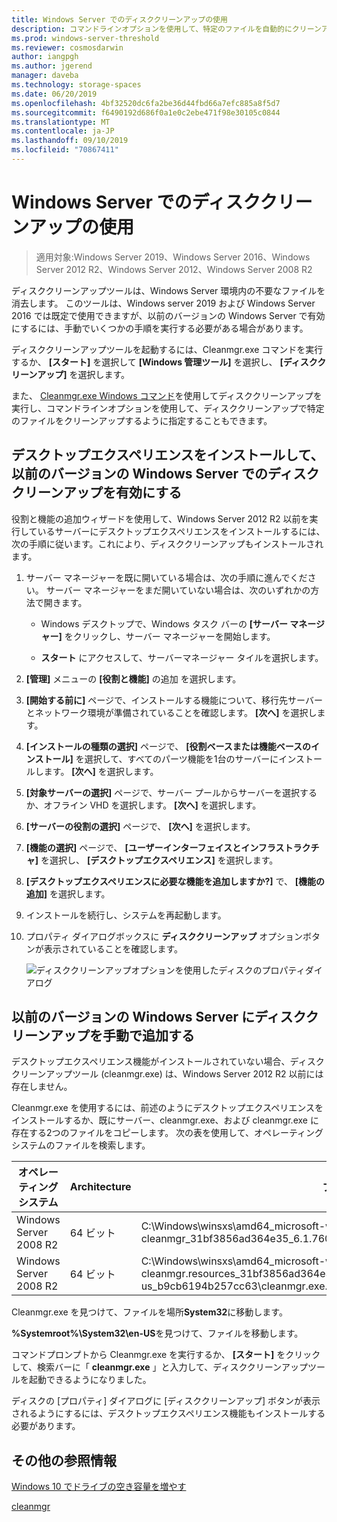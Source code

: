 ```yaml
---
title: Windows Server でのディスククリーンアップの使用
description: コマンドラインオプションを使用して、特定のファイルを自動的にクリーンアップするようにディスククリーンアップツール (Cleanmgr.exe) を構成する方法について説明します。
ms.prod: windows-server-threshold
ms.reviewer: cosmosdarwin
author: iangpgh
ms.author: jgerend
manager: daveba
ms.technology: storage-spaces
ms.date: 06/20/2019
ms.openlocfilehash: 4bf32520dc6fa2be36d44fbd66a7efc885a8f5d7
ms.sourcegitcommit: f6490192d686f0a1e0c2ebe471f98e30105c0844
ms.translationtype: MT
ms.contentlocale: ja-JP
ms.lasthandoff: 09/10/2019
ms.locfileid: "70867411"
---
```

# <a name="using-disk-cleanup-on-windows-server"></a>Windows Server でのディスククリーンアップの使用

> 適用対象:Windows Server 2019、Windows Server 2016、Windows Server 2012 R2、Windows Server 2012、Windows Server 2008 R2

ディスククリーンアップツールは、Windows Server 環境内の不要なファイルを消去します。 このツールは、Windows server 2019 および Windows Server 2016 では既定で使用できますが、以前のバージョンの Windows Server で有効にするには、手動でいくつかの手順を実行する必要がある場合があります。

ディスククリーンアップツールを起動するには、Cleanmgr.exe コマンドを実行するか、 **[スタート]** を選択して **[Windows 管理ツール]** を選択し、 **[ディスククリーンアップ]** を選択します。

また、 [Cleanmgr.exe Windows コマンド](../../administration/windows-commands/cleanmgr.md)を使用してディスククリーンアップを実行し、コマンドラインオプションを使用して、ディスククリーンアップで特定のファイルをクリーンアップするように指定することもできます。

## <a name="enable-disk-cleanup-on-an-earlier-version-of-windows-server-by-installing-the-desktop-experience"></a>デスクトップエクスペリエンスをインストールして、以前のバージョンの Windows Server でのディスククリーンアップを有効にする

役割と機能の追加ウィザードを使用して、Windows Server 2012 R2 以前を実行しているサーバーにデスクトップエクスペリエンスをインストールするには、次の手順に従います。これにより、ディスククリーンアップもインストールされます。

1. サーバー マネージャーを既に開いている場合は、次の手順に進んでください。 サーバー マネージャーをまだ開いていない場合は、次のいずれかの方法で開きます。

   - Windows デスクトップで、Windows タスク バーの **[サーバー マネージャー]** をクリックし、サーバー マネージャーを開始します。

   - **スタート** にアクセスして、サーバーマネージャー タイルを選択します。

1. **[管理]** メニューの **[役割と機能]** の追加 を選択します。

1. **[開始する前に]** ページで、インストールする機能について、移行先サーバーとネットワーク環境が準備されていることを確認します。 **[次へ]** を選択します。

1. **[インストールの種類の選択]** ページで、 **[役割ベースまたは機能ベースのインストール]** を選択して、すべてのパーツ機能を1台のサーバーにインストールします。 **[次へ]** を選択します。

1. **[対象サーバーの選択]** ページで、サーバー プールからサーバーを選択するか、オフライン VHD を選択します。 **[次へ]** を選択します。

1. **[サーバーの役割の選択]** ページで、 **[次へ]** を選択します。

1. **[機能の選択]** ページで、 **[ユーザーインターフェイスとインフラストラクチャ]** を選択し、 **[デスクトップエクスペリエンス]** を選択します。

1. **[デスクトップエクスペリエンスに必要な機能を追加しますか?]** で、 **[機能の追加]** を選択します。

1. インストールを続行し、システムを再起動します。

1. プロパティ ダイアログボックスに **ディスククリーンアップ** オプションボタンが表示されていることを確認します。

   ![ディスククリーンアップオプションを使用したディスクのプロパティダイアログ](media/diskpropswcleanup.png)

## <a name="manually-add-disk-cleanup-to-an-earlier-version-of-windows-server"></a>以前のバージョンの Windows Server にディスククリーンアップを手動で追加する

デスクトップエクスペリエンス機能がインストールされていない場合、ディスククリーンアップツール (cleanmgr.exe) は、Windows Server 2012 R2 以前には存在しません。

Cleanmgr.exe を使用するには、前述のようにデスクトップエクスペリエンスをインストールするか、既にサーバー、cleanmgr.exe、および cleanmgr.exe に存在する2つのファイルをコピーします。 次の表を使用して、オペレーティングシステムのファイルを検索します。

| オペレーティング システム  | Architecture  | ファイルの場所  |
| ----------------- | -------------- | --------------- |
| Windows Server 2008 R2 | 64 ビット | C:\Windows\winsxs\amd64_microsoft-windows-cleanmgr_31bf3856ad364e35_6.1.7600.16385_none_c9392808773cd7da\cleanmgr.exe 
| Windows Server 2008 R2 | 64 ビット | C:\Windows\winsxs\amd64_microsoft-windows-cleanmgr.resources_31bf3856ad364e35_6.1.7600.16385_en-us_b9cb6194b257cc63\cleanmgr.exe.mui |

Cleanmgr.exe を見つけて、ファイルを場所**System32**に移動します。

**%Systemroot%\System32\en-US**を見つけて、ファイルを移動します。

コマンドプロンプトから Cleanmgr.exe を実行するか、 **[スタート]** をクリックして、検索バーに「 **cleanmgr.exe** 」と入力して、ディスククリーンアップツールを起動できるようになりました。

ディスクの [プロパティ] ダイアログに [ディスククリーンアップ] ボタンが表示されるようにするには、デスクトップエクスペリエンス機能もインストールする必要があります。

## <a name="additional-references"></a>その他の参照情報

[Windows 10 でドライブの空き容量を増やす](https://support.microsoft.com/en-us/help/12425/windows-10-free-up-drive-space)

[cleanmgr](../../administration/windows-commands/cleanmgr.md)
